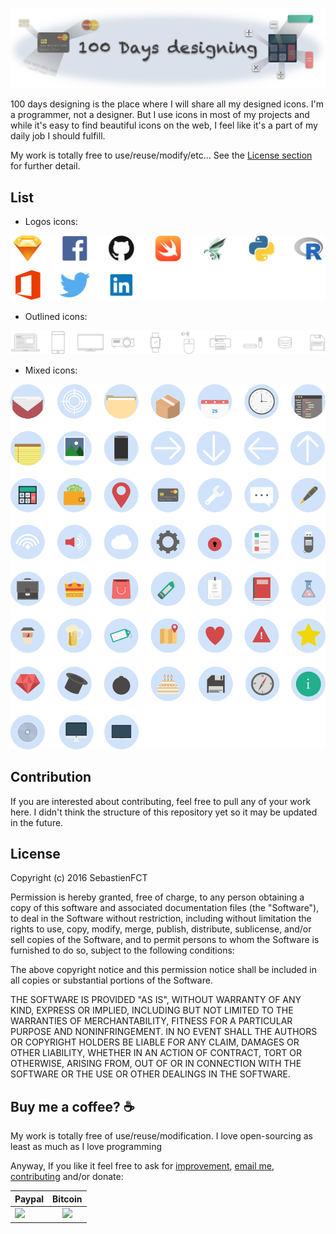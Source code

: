 <p align="center">
  <img src="Asset/logo@2x.png">
</p>

100 days designing is the place where I will share all my designed icons. I'm a programmer, not a designer. But I use icons in most of my projects and while it's easy to find beautiful icons on the web, I feel like it's a part of my daily job I should fulfill.

My work is totally free to use/reuse/modify/etc... See the [License section](#license) for further detail.

## List

- Logos icons:

<p align="center">
  <img src="Logos/Sources/All_logo@1x.png">
</p>

- Outlined icons:

<p align="center">
  <img src="Outlined/Sources/All_outlined@1x.png">
</p>

- Mixed icons:

<p align="center">
  <img src="Mixed/Sources/All_mixed@1x.png">
</p>

## Contribution

If you are interested about contributing, feel free to pull any of your work here. I didn't think the structure of this repository yet so it may be updated in the future.

## License

Copyright (c) 2016 SebastienFCT

Permission is hereby granted, free of charge, to any person obtaining a copy
of this software and associated documentation files (the "Software"), to deal
in the Software without restriction, including without limitation the rights
to use, copy, modify, merge, publish, distribute, sublicense, and/or sell
copies of the Software, and to permit persons to whom the Software is
furnished to do so, subject to the following conditions:

The above copyright notice and this permission notice shall be included in all
copies or substantial portions of the Software.

THE SOFTWARE IS PROVIDED "AS IS", WITHOUT WARRANTY OF ANY KIND, EXPRESS OR
IMPLIED, INCLUDING BUT NOT LIMITED TO THE WARRANTIES OF MERCHANTABILITY,
FITNESS FOR A PARTICULAR PURPOSE AND NONINFRINGEMENT. IN NO EVENT SHALL THE
AUTHORS OR COPYRIGHT HOLDERS BE LIABLE FOR ANY CLAIM, DAMAGES OR OTHER
LIABILITY, WHETHER IN AN ACTION OF CONTRACT, TORT OR OTHERWISE, ARISING FROM,
OUT OF OR IN CONNECTION WITH THE SOFTWARE OR THE USE OR OTHER DEALINGS IN THE
SOFTWARE.

## Buy me a coffee? :coffee:

My work is totally free of use/reuse/modification. I love open-sourcing as least as much as I love programming

Anyway, If you like it feel free to ask for [improvement](https://github.com/SebastienFCT/FCTBubbleChat/issues), [email me](mailto:sebastienfct@gmail.com), [contributing](#contribution) and/or donate:

| Paypal | Bitcoin |
| ------ | ------- |
| [![](https://www.paypalobjects.com/en_US/i/btn/btn_donateCC_LG.gif)](https://www.paypal.me/sebastienfct) |  <center> [![](https://bitcoin.org/img/icons/logotop.svg)](https://sebastienfct.bitcoinwallet.com/) </center> |
